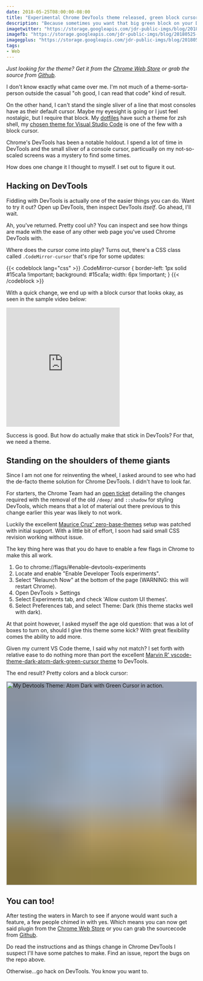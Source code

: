 ```yaml
---
date: 2018-05-25T08:00:00-08:00
title: "Experimental Chrome DevTools theme released, green block cursor edition"
description: "Because sometimes you want that big green block on your DevTools command line too."
imagetwitter: "https://storage.googleapis.com/jdr-public-imgs/blog/20180525-devtools-theme-twitter-1024x535.jpg"
imagefb: "https://storage.googleapis.com/jdr-public-imgs/blog/20180525-devtools-theme-fb-1200x630.jpg"
imagegplus: "https://storage.googleapis.com/jdr-public-imgs/blog/20180525-devtools-theme-gplus-800x360.jpg"
tags:
- Web
---
```


_Just looking for the theme? Get it from the [Chrome Web Store](https://chrome.google.com/webstore/detail/devtools-theme-atom-dark/iocojmginfolhoaalkgabkmilfepnejc?hl=en-US) or grab the source from [Github](https://github.com/justinribeiro/chrome-devtools-theme-atom-dark-green-cursor)._

I don't know exactly what came over me. I'm not much of a theme-sorta-person
outside the casual "oh good, I can read that code" kind of result.

On the other hand, I can't stand the single sliver of a line that most consoles
have as their default cursor. Maybe my eyesight is going or I just feel
nostalgic, but I require that block. My [dotfiles](https://github.com/justinribeiro/dotfiles)
have such a theme for zsh shell, my [chosen theme for Visual Studio Code](https://github.com/therealmarv/vscode-theme-dark-atom-dark-green-cursor)
is one of the few with a block cursor.

Chrome's DevTools has been a notable holdout. I spend a lot of time in DevTools
and the small sliver of a console cursor, particually on my not-so-scaled screens
was a mystery to find some times.

How does one change it I thought to myself. I set out to figure it out.

## Hacking on DevTools

Fiddling with DevTools is actually one of the easier things you can do. Want to
try it out? Open up DevTools, then inspect DevTools _itself_. Go ahead, I'll wait.

Ah, you've returned. Pretty cool uh? You can inspect and see how things are made
with the ease of any other web page you've used Chrome DevTools with.

Where does the cursor come into play? Turns out, there's a CSS class called
`.CodeMirror-cursor` that's ripe for some updates:

{{< codeblock lang="css" >}}
.CodeMirror-cursor {
  border-left: 1px solid #15ca1a !important;
  background: #15ca1a;
  width: 6px !important;
}
{{< /codeblock >}}

With a quick change, we end up with a block cursor that looks okay, as seen in
the sample video below:

<iframe height="315" src="https://www.youtube.com/embed/A7dXmUAPtPA"
  frameborder="0" allow="autoplay; encrypted-media" allowfullscreen></iframe>

Success is good. But how do actually make that stick in DevTools? For that, we
need a theme.

## Standing on the shoulders of theme giants

Since I am not one for reinventing the wheel, I asked around to see who had the de-facto theme solution for Chrome DevTools. I didn't have to look far.

For starters, the Chrome Team had an [open ticket](https://bugs.chromium.org/p/chromium/issues/detail?id=709732&can=2&q=709732) detailing the changes required with the removal of the old `/deep/` and `::shadow` for styling DevTools, which means that a lot of material out there previous to this change earlier this year was likely to not work.

Luckily the excellent [Maurice Cruz' zero-base-themes](https://github.com/mauricecruz/zero-base-themes) setup was patched with initial support. With a little bit of effort, I soon had said small CSS revision working without issue.

The key thing here was that you do have to enable a few flags in Chrome to make this all work.

1. Go to chrome://flags/#enable-devtools-experiments
2. Locate and enable "Enable Developer Tools experiments".
3. Select "Relaunch Now" at the bottom of the page (WARNING: this will restart Chrome).
4. Open DevTools > Settings
5. Select Experiments tab, and check 'Allow custom UI themes'.
6. Select Preferences tab, and select Theme: Dark (this theme stacks well with dark).

At that point however, I asked myself the age old question: that was a lot of boxes to turn on, should I give this theme some kick?  With great flexibility comes the ability to add more.

Given my current VS Code theme, I said why not match? I set forth with relative ease to do nothing more than port the excellent [Marvin R' vscode-theme-dark-atom-dark-green-cursor theme](https://github.com/therealmarv/vscode-theme-dark-atom-dark-green-cursor) to DevTools.

The end result? Pretty colors and a block cursor:

<img decoding="async" loading="lazy" width="800" height="538" style="background-size: cover;
          background-image: url('data:image/svg+xml;charset=utf-8,%3Csvg xmlns=\'http%3A//www.w3.org/2000/svg\' xmlns%3Axlink=\'http%3A//www.w3.org/1999/xlink\' viewBox=\'0 0 1280 853\'%3E%3Cfilter id=\'b\' color-interpolation-filters=\'sRGB\'%3E%3CfeGaussianBlur stdDeviation=\'.5\'%3E%3C/feGaussianBlur%3E%3CfeComponentTransfer%3E%3CfeFuncA type=\'discrete\' tableValues=\'1 1\'%3E%3C/feFuncA%3E%3C/feComponentTransfer%3E%3C/filter%3E%3Cimage filter=\'url(%23b)\' x=\'0\' y=\'0\' height=\'100%25\' width=\'100%25\' xlink%3Ahref=\'data%3Aimage/png;base64,iVBORw0KGgoAAAANSUhEUgAAAAkAAAAGCAIAAACepSOSAAAACXBIWXMAAC4jAAAuIwF4pT92AAAAs0lEQVQI1wGoAFf/AImSoJSer5yjs52ktp2luJuluKOpuJefsoCNowB+kKaOm66grL+krsCnsMGrt8m1u8mzt8OVoLIAhJqzjZ2tnLLLnLHJp7fNmpyjqbPCqLrRjqO7AIeUn5ultaWtt56msaSnroZyY4mBgLq7wY6TmwCRfk2Pf1uzm2WulV+xmV6rmGyQfFm3nWSBcEIAfm46jX1FkH5Djn5AmodGo49MopBLlIRBfG8yj/dfjF5frTUAAAAASUVORK5CYII=\'%3E%3C/image%3E%3C/svg%3E');" src="https://storage.googleapis.com/jdr-public-imgs/blog/20180525-devtools-theme-gplus-800x360.jpg" alt="My Devtools Theme: Atom Dark with Green Cursor in action.">

## You can too!

After testing the waters in March to see if anyone would want such a feature, a few people chimed in with yes. Which means you can now get said plugin from the [Chrome Web Store](https://chrome.google.com/webstore/detail/devtools-theme-atom-dark/iocojmginfolhoaalkgabkmilfepnejc?hl=en-US) or you can grab the sourcecode from [Github](https://github.com/justinribeiro/chrome-devtools-theme-atom-dark-green-cursor).

Do read the instructions and as things change in Chrome DevTools I suspect I'll have some patches to make. Find an issue, report the bugs on the repo above.

Otherwise...go hack on DevTools. You know you want to.
